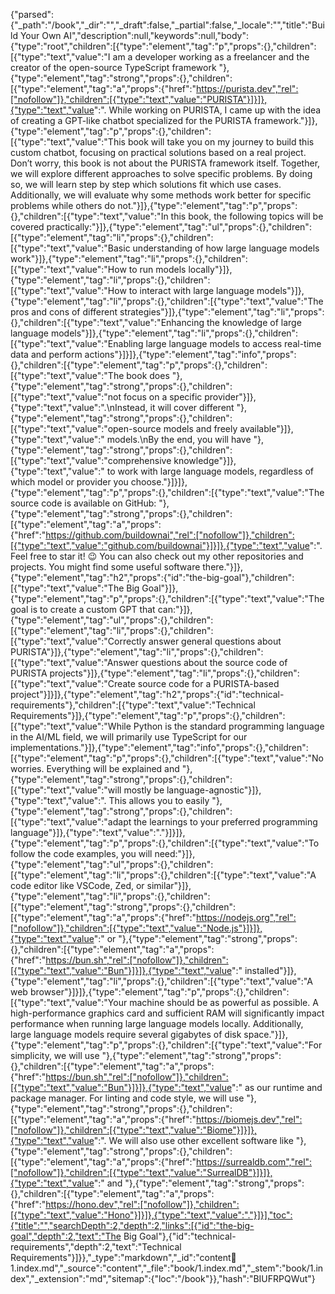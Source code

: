 {"parsed":{"_path":"/book","_dir":"","_draft":false,"_partial":false,"_locale":"","title":"Build Your Own AI","description":null,"keywords":null,"body":{"type":"root","children":[{"type":"element","tag":"p","props":{},"children":[{"type":"text","value":"I am a developer working as a freelancer and the creator of the open-source TypeScript framework "},{"type":"element","tag":"strong","props":{},"children":[{"type":"element","tag":"a","props":{"href":"https://purista.dev","rel":["nofollow"]},"children":[{"type":"text","value":"PURISTA"}]}]},{"type":"text","value":". While working on PURISTA, I came up with the idea of creating a GPT-like chatbot specialized for the PURISTA framework."}]},{"type":"element","tag":"p","props":{},"children":[{"type":"text","value":"This book will take you on my journey to build this custom chatbot, focusing on practical solutions based on a real project. Don’t worry, this book is not about the PURISTA framework itself. Together, we will explore different approaches to solve specific problems. By doing so, we will learn step by step which solutions fit which use cases. Additionally, we will evaluate why some methods work better for specific problems while others do not."}]},{"type":"element","tag":"p","props":{},"children":[{"type":"text","value":"In this book, the following topics will be covered practically:"}]},{"type":"element","tag":"ul","props":{},"children":[{"type":"element","tag":"li","props":{},"children":[{"type":"text","value":"Basic understanding of how large language models work"}]},{"type":"element","tag":"li","props":{},"children":[{"type":"text","value":"How to run models locally"}]},{"type":"element","tag":"li","props":{},"children":[{"type":"text","value":"How to interact with large language models"}]},{"type":"element","tag":"li","props":{},"children":[{"type":"text","value":"The pros and cons of different strategies"}]},{"type":"element","tag":"li","props":{},"children":[{"type":"text","value":"Enhancing the knowledge of large language models"}]},{"type":"element","tag":"li","props":{},"children":[{"type":"text","value":"Enabling large language models to access real-time data and perform actions"}]}]},{"type":"element","tag":"info","props":{},"children":[{"type":"element","tag":"p","props":{},"children":[{"type":"text","value":"The book does "},{"type":"element","tag":"strong","props":{},"children":[{"type":"text","value":"not focus on a specific provider"}]},{"type":"text","value":".\nInstead, it will cover different "},{"type":"element","tag":"strong","props":{},"children":[{"type":"text","value":"open-source models and freely available"}]},{"type":"text","value":" models.\nBy the end, you will have "},{"type":"element","tag":"strong","props":{},"children":[{"type":"text","value":"comprehensive knowledge"}]},{"type":"text","value":" to work with large language models, regardless of which model or provider you choose."}]}]},{"type":"element","tag":"p","props":{},"children":[{"type":"text","value":"The source code is available on GitHub: "},{"type":"element","tag":"strong","props":{},"children":[{"type":"element","tag":"a","props":{"href":"https://github.com/buildownai","rel":["nofollow"]},"children":[{"type":"text","value":"github.com/buildownai"}]}]},{"type":"text","value":". Feel free to star it! 😉 You can also check out my other repositories and projects. You might find some useful software there."}]},{"type":"element","tag":"h2","props":{"id":"the-big-goal"},"children":[{"type":"text","value":"The Big Goal"}]},{"type":"element","tag":"p","props":{},"children":[{"type":"text","value":"The goal is to create a custom GPT that can:"}]},{"type":"element","tag":"ul","props":{},"children":[{"type":"element","tag":"li","props":{},"children":[{"type":"text","value":"Correctly answer general questions about PURISTA"}]},{"type":"element","tag":"li","props":{},"children":[{"type":"text","value":"Answer questions about the source code of PURISTA projects"}]},{"type":"element","tag":"li","props":{},"children":[{"type":"text","value":"Create source code for a PURISTA-based project"}]}]},{"type":"element","tag":"h2","props":{"id":"technical-requirements"},"children":[{"type":"text","value":"Technical Requirements"}]},{"type":"element","tag":"p","props":{},"children":[{"type":"text","value":"While Python is the standard programming language in the AI/ML field, we will primarily use TypeScript for our implementations."}]},{"type":"element","tag":"info","props":{},"children":[{"type":"element","tag":"p","props":{},"children":[{"type":"text","value":"No worries. Everything will be explained and "},{"type":"element","tag":"strong","props":{},"children":[{"type":"text","value":"will mostly be language-agnostic"}]},{"type":"text","value":". This allows you to easily "},{"type":"element","tag":"strong","props":{},"children":[{"type":"text","value":"adapt the learnings to your preferred programming language"}]},{"type":"text","value":"."}]}]},{"type":"element","tag":"p","props":{},"children":[{"type":"text","value":"To follow the code examples, you will need:"}]},{"type":"element","tag":"ul","props":{},"children":[{"type":"element","tag":"li","props":{},"children":[{"type":"text","value":"A code editor like VSCode, Zed, or similar"}]},{"type":"element","tag":"li","props":{},"children":[{"type":"element","tag":"strong","props":{},"children":[{"type":"element","tag":"a","props":{"href":"https://nodejs.org","rel":["nofollow"]},"children":[{"type":"text","value":"Node.js"}]}]},{"type":"text","value":" or "},{"type":"element","tag":"strong","props":{},"children":[{"type":"element","tag":"a","props":{"href":"https://bun.sh","rel":["nofollow"]},"children":[{"type":"text","value":"Bun"}]}]},{"type":"text","value":" installed"}]},{"type":"element","tag":"li","props":{},"children":[{"type":"text","value":"A web browser"}]}]},{"type":"element","tag":"p","props":{},"children":[{"type":"text","value":"Your machine should be as powerful as possible. A high-performance graphics card and sufficient RAM will significantly impact performance when running large language models locally. Additionally, large language models require several gigabytes of disk space."}]},{"type":"element","tag":"p","props":{},"children":[{"type":"text","value":"For simplicity, we will use "},{"type":"element","tag":"strong","props":{},"children":[{"type":"element","tag":"a","props":{"href":"https://bun.sh","rel":["nofollow"]},"children":[{"type":"text","value":"Bun"}]}]},{"type":"text","value":" as our runtime and package manager. For linting and code style, we will use "},{"type":"element","tag":"strong","props":{},"children":[{"type":"element","tag":"a","props":{"href":"https://biomejs.dev","rel":["nofollow"]},"children":[{"type":"text","value":"Biome"}]}]},{"type":"text","value":". We will also use other excellent software like "},{"type":"element","tag":"strong","props":{},"children":[{"type":"element","tag":"a","props":{"href":"https://surrealdb.com","rel":["nofollow"]},"children":[{"type":"text","value":"SurrealDB"}]}]},{"type":"text","value":" and "},{"type":"element","tag":"strong","props":{},"children":[{"type":"element","tag":"a","props":{"href":"https://hono.dev","rel":["nofollow"]},"children":[{"type":"text","value":"Hono"}]}]},{"type":"text","value":"."}]}],"toc":{"title":"","searchDepth":2,"depth":2,"links":[{"id":"the-big-goal","depth":2,"text":"The Big Goal"},{"id":"technical-requirements","depth":2,"text":"Technical Requirements"}]}},"_type":"markdown","_id":"content:book:1.index.md","_source":"content","_file":"book/1.index.md","_stem":"book/1.index","_extension":"md","sitemap":{"loc":"/book"}},"hash":"BIUFRPQWut"}